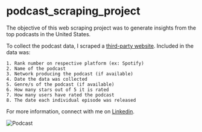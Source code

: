 # podcast_scraping_project

The objective of this web scraping project was to generate insights from the top podcasts in the United States. 

To collect the podcast data, I scraped a [third-party website]('https://www.chartable.com'). Included in the data was:

    1. Rank number on respective platform (ex: Spotify)
    2. Name of the podcast
    3. Network producing the podcast (if available)
    4. Date the data was collected
    5. Genre/s of the podcast (if available)
    6. How many stars out of 5 it is rated
    7. How many users have rated the podcast
    8. The date each individual episode was released

For more information, connect with me on [Linkedin]('https://linkedin.com/in/douglas-pizac-ms').

![Podcast]('https://img.freepik.com/free-vector/podcast-concept-illustration_114360-954.jpg?size=626&ext=jpg&ga=GA1.2.1165230996.1611879625')